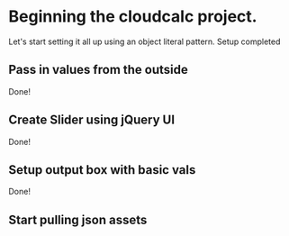 # Beginning the cloudcalc project.
Let's start setting it all up using an object literal pattern.
Setup completed

## Pass in values from the outside
Done!

## Create Slider using jQuery UI
Done!

## Setup output box with basic vals
Done!

## Start pulling json assets